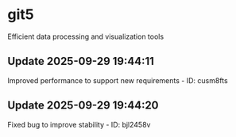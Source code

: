 # git5
Efficient data processing and visualization tools

## Update 2025-09-29 19:44:11
Improved performance to support new requirements - ID: cusm8fts


## Update 2025-09-29 19:44:20
Fixed bug to improve stability - ID: bjl2458v

